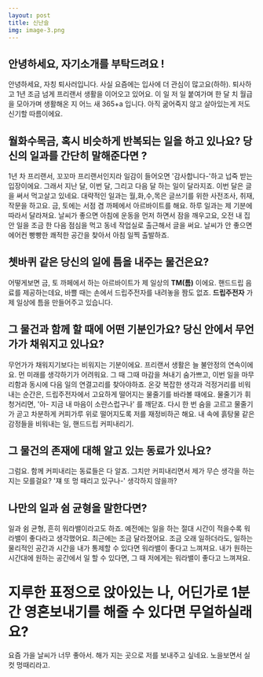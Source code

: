 ```yaml
---
layout: post
title: 신난슬
img: image-3.png
---
```



## 안녕하세요, 자기소개를 부탁드려요 !

안녕하세요, 자칭 퇴사러입니다. 사실 요즘에는 입사에 더 관심이 많고요(하하). 퇴사하고 1년 조금 넘게 프리랜서 생활을 이어오고 있어요.
이 일 저 일 붙여가며 한 달 치 월급을 모아가며 생활해온 지 어느 새 365+a 입니다. 아직 굶어죽지 않고 살아있는게 저도 신기할 따름이에요.


## 월화수목금, 혹시 비슷하게 반복되는 일을 하고 있나요? 당신의 일과를 간단히 말해준다면 ?

1년 차 프리랜서, 꼬꼬마 프리랜서인지라 일감이 들어오면 '감사합니다-'하고 넙죽 받는 입장이에요. 그래서 지난 달, 이번 달, 그리고 다음 달 하는 일이 달라지죠.
이번 달은 글을 써서 먹고살고 있네요. 대략적인 일과는 월,화,수,목은 글쓰기를 위한 사전조사, 취재, 작문을 하고요. 금, 토에는 서점 겸 까페에서 아르바이트를 해요.
하루 일과는 제 기분에 따라서 달라져요. 날씨가 좋으면 아침에 운동을 먼저 하면서 잠을 깨우고요, 오전 내 집안 일을 조금 한 다음 점심을 먹고 동네 작업실로 출근해서 글을 써요.
날씨가 안 좋으면 에어컨 빵빵한 쾌적한 공간을 찾아서 아침 일찍 출발하죠.


## 쳇바퀴 같은 당신의 일에 틈을 내주는 물건은요?

어떻게보면 금, 토 까페에서 하는 아르바이트가 제 일상의 **TM(틈)** 이에요.
핸드드립 음료를 제공하는데요, 바쁠 때는 손에서 드립주전자를 내려놓을 짬도 없죠.
**드립주전자** 가 제 일상에 틈을 만들어주고 있습니다.

## 그 물건과 함께 할 때에 어떤 기분인가요? 당신 안에서 무언가가 채워지고 있나요?

무언가가 채워지기보다는 비워지는 기분이에요. 프리랜서 생활은 늘 불안정의 연속이에요.
먼 미래를 생각하기가 어려워요. 그 때 그때 마감을 쳐내기 숨가쁘고, 이번 일을 마무리함과 동시에 다음 일의 연결고리를 찾아야하죠.
온갖 복잡한 생각과 걱정거리를 비워내는 순간은, 드립주전자에서 고요하게 떨어지는 물줄기를 바라볼 때에요.
물줄기가 휘청거리면, '아- 지금 내 마음이 소란스럽구나' 를 깨닫죠. 다시 한 번 숨을 고르고 물줄기가 곧고 차분하게 커피가루 위로 떨어지도록
저를 재정비하곤 해요. 내 속에 흙탕물 같은 감정들을 비워내는 일, 핸드드립 커피내리기.


## 그 물건의 존재에 대해 알고 있는 동료가 있나요?

그럼요. 함께 커피내리는 동료들은 다 알죠. 그치만 커피내리면서 제가 무슨 생각을 하는지는 모를걸요?
'쟤 또 멍 때리고 있구나-' 생각하지 않을까?


## 나만의 일과 쉼 균형을 말한다면?

일과 쉼 균형, 흔히 워라밸이라고도 하죠. 예전에는 일을 하는 절대 시간이 적을수록 워라밸이 좋다라고 생각했어요.
최근에는 조금 달라졌어요. 조금 오래 일하더라도, 일하는 물리적인 공간과 시간을 내가 통제할 수 있다면 워라밸이 좋다고 느껴져요.
내가 원하는 시간대에 원하는 공간에서 일 할 수 있다면, 그 때 저에게는 워라밸이 좋다고 느껴져요.  


# 지루한 표정으로 앉아있는 나, 어딘가로 1분 간 영혼보내기를 해줄 수 있다면 무얼하실래요?

요즘 가을 날씨가 너무 좋아서. 해가 지는 곳으로 저를 보내주고 싶네요. 노을보면서 실컷 멍때리라고.
